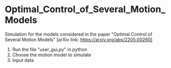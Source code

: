 # Optimal_Control_of_Several_Motion_Models
Simulation for the models considered in the paper "Optimal Control of Several Motion Models" [arXiv link: https://arxiv.org/abs/2205.00260]

1. Run the file "user_gui.py" in python
2. Choose the motion model to simulate
3. Input data 
